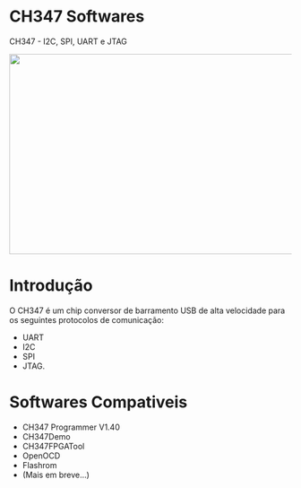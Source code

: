 # CH347 Softwares
CH347 - I2C, SPI, UART e JTAG

<p><img alt="" src="https://github.com/YTEC-info/CH347-Softwares/blob/main/Datasheet%20&amp;%20Manual/hii.png?raw=true" style="float:center; height:357px; width:799px" /></p>

# Introdução
O CH347 é um chip conversor de barramento USB de alta velocidade para os seguintes protocolos de comunicação: 
- UART
- I2C 
- SPI  
- JTAG. 

# Softwares Compativeis
- CH347 Programmer V1.40
- CH347Demo
- CH347FPGATool
- OpenOCD
- Flashrom
- (Mais em breve...)
